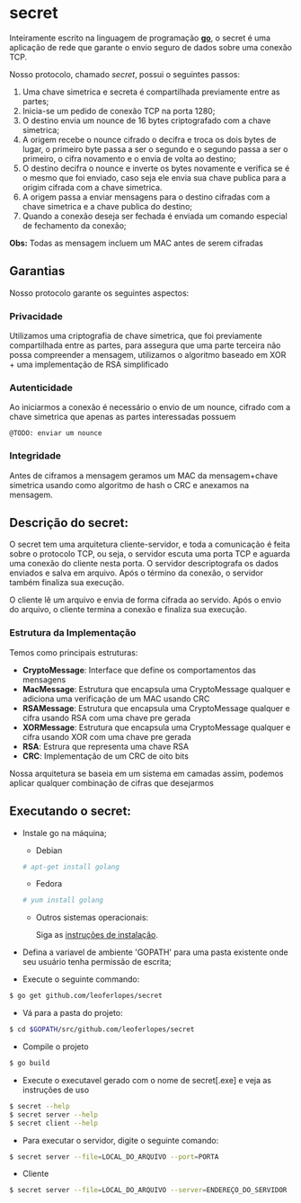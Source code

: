 # secret

Inteiramente escrito na linguagem de programação [**go**](https://golang.org/), o secret é uma aplicação de rede que garante o envio seguro de dados sobre uma conexão TCP.

Nosso protocolo, chamado *secret*, possui o seguintes passos:

1. Uma chave simetrica e secreta é compartilhada previamente entre as partes;
1. Inicia-se um pedido de conexão TCP na porta 1280;
1. O destino envia um nounce de 16 bytes criptografado com a chave simetrica;
1. A origem recebe o nounce cifrado o decifra e troca os dois bytes de lugar, o primeiro byte passa a ser o segundo e o segundo passa a ser o primeiro, o cifra novamento e o envia de volta ao destino;
1. O destino decifra o nounce e inverte os bytes novamente e verifica se é o mesmo que foi enviado, caso seja ele envia sua chave publica para a origim cifrada com a chave simetrica.
1. A origem passa a enviar mensagens para o destino cifradas com a chave simetrica e a chave publica do destino;
1. Quando a conexão deseja ser fechada é enviada um comando especial de fechamento da conexão;

**Obs:** Todas as mensagem incluem um MAC antes de serem cifradas

## Garantias

Nosso protocolo garante os seguintes aspectos:

### Privacidade
Utilizamos uma criptografia de chave simetrica, que foi previamente compartilhada entre as partes, para assegura que uma parte terceira não possa compreender a mensagem, utilizamos o algoritmo baseado em XOR + uma implementação de RSA simplificado

### Autenticidade
Ao iniciarmos a conexão é necessário o envio de um nounce, cifrado com a chave simetrica que apenas as partes interessadas possuem

`@TODO: enviar um nounce`

### Integridade
Antes de ciframos a mensagem geramos um MAC da mensagem+chave simetrica usando como algoritmo de hash o CRC e anexamos na mensagem.

## Descrição do secret:

O secret tem uma arquitetura cliente-servidor, e toda a comunicação é feita sobre o protocolo TCP, ou seja, o servidor escuta uma porta TCP e aguarda uma conexão do cliente nesta porta. O servidor descriptografa os dados enviados e salva em arquivo. Após o término da conexão, o servidor também finaliza sua execução.

O cliente lê um arquivo e envia de forma cifrada ao servido. Após o envio do arquivo, o cliente termina a conexão e finaliza sua execução.

### Estrutura da Implementação

Temos como principais estruturas:

*   **CryptoMessage**: Interface que define os comportamentos das mensagens
*   **MacMessage**: Estrutura que encapsula uma CryptoMessage qualquer e adiciona uma verificação de um MAC usando CRC
*	**RSAMessage**: Estrutura que encapsula uma CryptoMessage qualquer e cifra usando RSA com uma chave pre gerada
*	**XORMessage**: Estrutura que encapsula uma CryptoMessage qualquer e cifra usando XOR com uma chave pre gerada
*	**RSA**: Estrura que representa uma chave RSA
*	**CRC**: Implementação de um CRC de oito bits

Nossa arquitetura se baseia em um sistema em camadas assim, podemos aplicar qualquer combinação de cifras  que desejarmos

## Executando o secret:

* Instale go na máquina;

    * Debian

    ```bash
    # apt-get install golang
    ```

    * Fedora

    ```bash
    # yum install golang
    ```

    * Outros sistemas operacionais: 

        Siga as [instruções de instalação](https://golang.org/doc/install). 

* Defina a variavel de ambiente 'GOPATH' para uma pasta existente onde seu usuário tenha permissão de escrita;

* Execute o seguinte commando:
```bash
$ go get github.com/leoferlopes/secret
```

* Vá para a pasta do projeto:
```bash
$ cd $GOPATH/src/github.com/leoferlopes/secret
```

* Compile o projeto
```bash
$ go build
```

* Execute o executavel gerado com o nome de secret[.exe] e veja as instruções de uso
```bash
$ secret --help
$ secret server --help
$ secret client --help
```

* Para executar o servidor, digite o seguinte comando:
```bash
$ secret server --file=LOCAL_DO_ARQUIVO --port=PORTA
```

* Cliente 
```bash
$ secret server --file=LOCAL_DO_ARQUIVO --server=ENDEREÇO_DO_SERVIDOR
```
